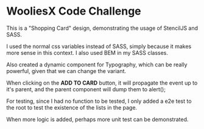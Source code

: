# WooliesX Code Challenge

This is a "Shopping Card" design, demonstrating the usage of StencilJS and SASS.

I used the normal css variables instead of SASS, simply because it makes more sense in this context.
I also used BEM in my SASS classes.

Also created a dynamic component for Typography, which can be really powerful, given that we can change the variant.

When clicking on the  **ADD TO CARD** button, it will propagate the event up to it's parent, and the parent component will dump them to alert();

For testing, since I had no function to be tested, I only added a e2e test to the root to test the existence of the lists in the page.

When more logic is added, perhaps more unit test can be demonstrated.
